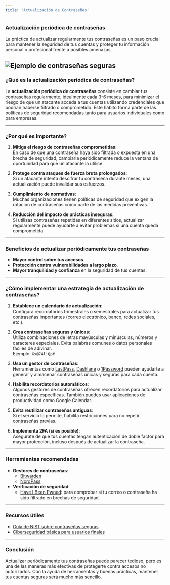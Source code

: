 ```yaml
---
title: 'Actualización de Contraseñas'
---
```


### Actualización periódica de contraseñas

La práctica de actualizar regularmente tus contraseñas es un paso crucial para mantener la seguridad de tus cuentas y proteger tu información personal o profesional frente a posibles amenazas.

![Ejemplo de contraseñas seguras](https://via.placeholder.com/800x400)
---

### ¿Qué es la actualización periódica de contraseñas?

La **actualización periódica de contraseñas** consiste en cambiar tus contraseñas regularmente, idealmente cada 3-6 meses, para minimizar el riesgo de que un atacante acceda a tus cuentas utilizando credenciales que podrían haberse filtrado o comprometido. Este hábito forma parte de las políticas de seguridad recomendadas tanto para usuarios individuales como para empresas.

---

### ¿Por qué es importante?

1. **Mitiga el riesgo de contraseñas comprometidas**:  
   En caso de que una contraseña haya sido filtrada o expuesta en una brecha de seguridad, cambiarla periódicamente reduce la ventana de oportunidad para que un atacante la utilice.

2. **Protege contra ataques de fuerza bruta prolongados**:  
   Si un atacante intenta descifrar tu contraseña durante meses, una actualización puede invalidar sus esfuerzos.

3. **Cumplimiento de normativas**:  
   Muchas organizaciones tienen políticas de seguridad que exigen la rotación de contraseñas como parte de las medidas preventivas.

4. **Reducción del impacto de prácticas inseguras**:  
   Si utilizas contraseñas repetidas en diferentes sitios, actualizar regularmente puede ayudarte a evitar problemas si una cuenta queda comprometida.

---

### Beneficios de actualizar periódicamente tus contraseñas

- **Mayor control sobre tus accesos**.
- **Protección contra vulnerabilidades a largo plazo**.
- **Mayor tranquilidad y confianza** en la seguridad de tus cuentas.

---

### ¿Cómo implementar una estrategia de actualización de contraseñas?

1. **Establece un calendario de actualización**:  
   Configura recordatorios trimestrales o semestrales para actualizar tus contraseñas importantes (correo electrónico, banco, redes sociales, etc.).

2. **Crea contraseñas seguras y únicas**:  
   Utiliza combinaciones de letras mayúsculas y minúsculas, números y caracteres especiales. Evita palabras comunes o datos personales fáciles de adivinar.  
   Ejemplo: `Gx@74l!Qp#`

3. **Usa un gestor de contraseñas**:  
   Herramientas como [LastPass](https://www.lastpass.com/), [Dashlane](https://www.dashlane.com/) o [1Password](https://1password.com/) pueden ayudarte a generar y almacenar contraseñas únicas y seguras para cada cuenta.

4. **Habilita recordatorios automáticos**:  
   Algunos gestores de contraseñas ofrecen recordatorios para actualizar contraseñas específicas. También puedes usar aplicaciones de productividad como Google Calendar.

5. **Evita reutilizar contraseñas antiguas**:  
   Si el servicio lo permite, habilita restricciones para no repetir contraseñas previas.

6. **Implementa 2FA (si es posible)**:  
   Asegúrate de que tus cuentas tengan autenticación de doble factor para mayor protección, incluso después de actualizar la contraseña.

---

### Herramientas recomendadas

- **Gestores de contraseñas**:
  - [Bitwarden](https://bitwarden.com/)
  - [NordPass](https://nordpass.com/)
- **Verificación de seguridad**:
  - [Have I Been Pwned](https://haveibeenpwned.com/): para comprobar si tu correo o contraseña ha sido filtrado en brechas de seguridad.

---

### Recursos útiles

- [Guía de NIST sobre contraseñas seguras](https://www.nist.gov/news-events/news/2020/03/password-guidance-remember)
- [Ciberseguridad básica para usuarios finales](https://www.cisa.gov/publication/password-guidance)

---

### Conclusión

Actualizar periódicamente tus contraseñas puede parecer tedioso, pero es una de las maneras más efectivas de protegerte contra accesos no autorizados. Con la ayuda de herramientas y buenas prácticas, mantener tus cuentas seguras será mucho más sencillo.